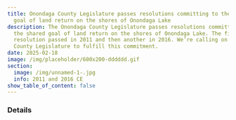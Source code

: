 ```yaml
---
title: Onondaga County Legislature passes resolutions committing to the shared
  goal of land return on the shores of Onondaga Lake
description: The Onondaga County Legislature passes resolutions committing to
  the shared goal of land return on the shores of Onondaga Lake. The first
  resolution passed in 2011 and then another in 2016. We’re calling on the
  County Legislature to fulfill this commitment.
date: 2025-02-18
image: /img/placeholder/600x200-dddddd.gif
section:
  image: /img/unnamed-1-.jpg
  info: 2011 and 2016 CE
show_table_of_content: false
---
```

### Details
